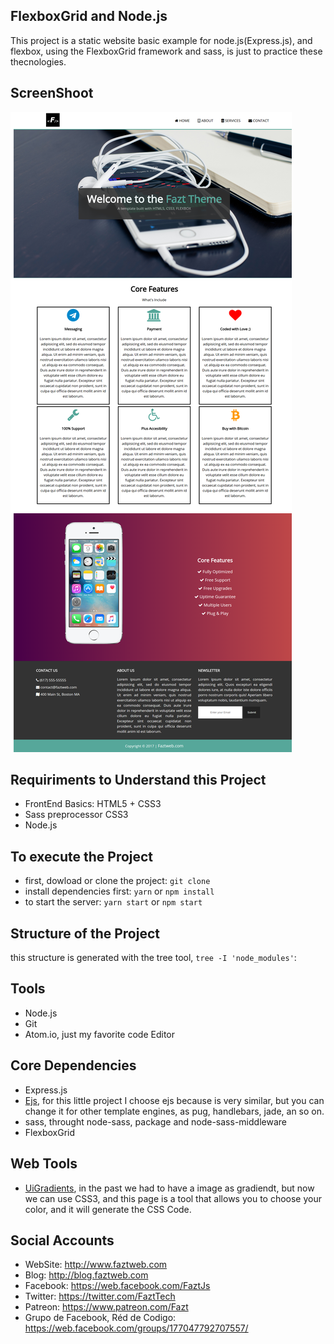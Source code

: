## FlexboxGrid and Node.js
This project is a static website basic example for node.js(Express.js), and flexbox,
using the FlexboxGrid framework and sass, is just to practice these thecnologies.

## ScreenShoot
![](./docs/screenshot.png)

## Requiriments to Understand this Project
- FrontEnd Basics: HTML5 + CSS3
- Sass preprocessor CSS3
- Node.js

## To execute the Project
- first, dowload or clone the project: `git clone `
- install dependencies first: `yarn` or `npm install`
- to start the server: `yarn start` or `npm start`

## Structure of the Project
this structure is generated with the tree tool, `tree -I 'node_modules'`:

## Tools
- Node.js
- Git
- Atom.io, just my favorite code Editor

## Core Dependencies
- Express.js
- [Ejs](), for this little project I choose ejs
  because is very similar, but you can change it for other template engines, as
  pug, handlebars, jade, an so on.
- sass, throught node-sass, package and node-sass-middleware
- FlexboxGrid

## Web Tools
- [UiGradients](https://uigradients.com/), in the past we had to have a image as
  gradiendt, but now we can use CSS3, and this page is a tool that allows you to
  choose your color, and it will generate the CSS Code.

## Social Accounts
- WebSite: http://www.faztweb.com
- Blog: http://blog.faztweb.com
- Facebook: https://web.facebook.com/FaztJs
- Twitter: https://twitter.com/FaztTech
- Patreon: https://www.patreon.com/Fazt
- Grupo de Facebook, Réd de Codigo: https://web.facebook.com/groups/177047792707557/
